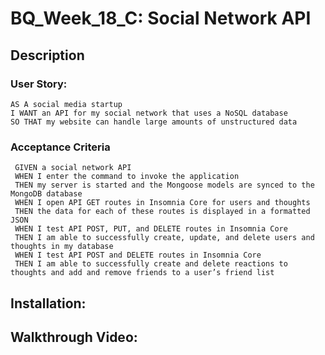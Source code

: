 # BQ_Week_18_C: Social Network API
## Description
### User Story:
 ` AS A social media startup `  
 ` I WANT an API for my social network that uses a NoSQL database `   
 ` SO THAT my website can handle large amounts of unstructured data `
 
### Acceptance Criteria
 ` GIVEN a social network API`  
 ` WHEN I enter the command to invoke the application`  
 ` THEN my server is started and the Mongoose models are synced to the MongoDB database`  
 ` WHEN I open API GET routes in Insomnia Core for users and thoughts`  
 ` THEN the data for each of these routes is displayed in a formatted JSON`  
 ` WHEN I test API POST, PUT, and DELETE routes in Insomnia Core`  
 ` THEN I am able to successfully create, update, and delete users and thoughts in my database`  
 ` WHEN I test API POST and DELETE routes in Insomnia Core`  
 ` THEN I am able to successfully create and delete reactions to thoughts and add and remove friends to a user’s friend list`  

## Installation:

## Walkthrough Video:
